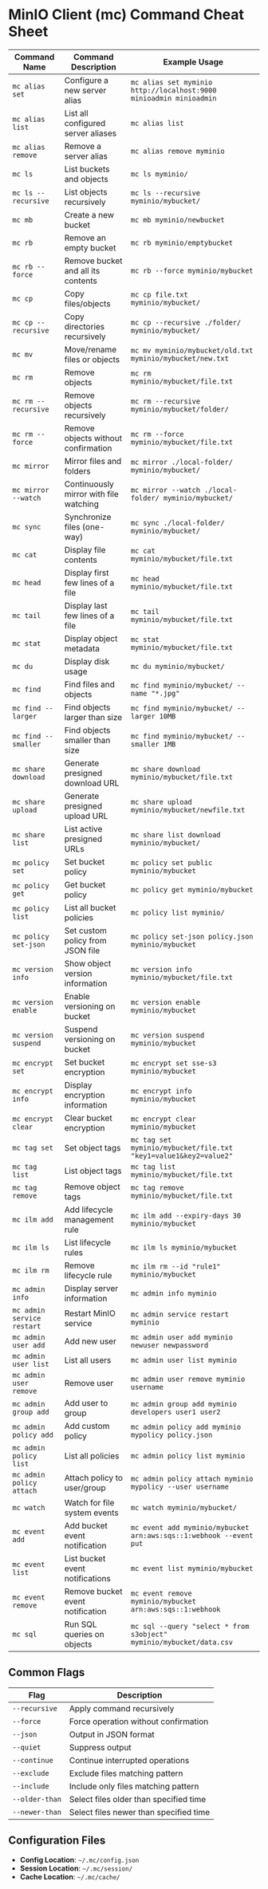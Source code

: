 # MinIO Client (mc) Command Cheat Sheet

| Command Name               | Command Description                    | Example Usage                                                       |
| -------------------------- | -------------------------------------- | ------------------------------------------------------------------- |
| `mc alias set`             | Configure a new server alias           | `mc alias set myminio http://localhost:9000 minioadmin minioadmin`  |
| `mc alias list`            | List all configured server aliases     | `mc alias list`                                                     |
| `mc alias remove`          | Remove a server alias                  | `mc alias remove myminio`                                           |
| `mc ls`                    | List buckets and objects               | `mc ls myminio/`                                                    |
| `mc ls --recursive`        | List objects recursively               | `mc ls --recursive myminio/mybucket/`                               |
| `mc mb`                    | Create a new bucket                    | `mc mb myminio/newbucket`                                           |
| `mc rb`                    | Remove an empty bucket                 | `mc rb myminio/emptybucket`                                         |
| `mc rb --force`            | Remove bucket and all its contents     | `mc rb --force myminio/mybucket`                                    |
| `mc cp`                    | Copy files/objects                     | `mc cp file.txt myminio/mybucket/`                                  |
| `mc cp --recursive`        | Copy directories recursively           | `mc cp --recursive ./folder/ myminio/mybucket/`                     |
| `mc mv`                    | Move/rename files or objects           | `mc mv myminio/mybucket/old.txt myminio/mybucket/new.txt`           |
| `mc rm`                    | Remove objects                         | `mc rm myminio/mybucket/file.txt`                                   |
| `mc rm --recursive`        | Remove objects recursively             | `mc rm --recursive myminio/mybucket/folder/`                        |
| `mc rm --force`            | Remove objects without confirmation    | `mc rm --force myminio/mybucket/file.txt`                           |
| `mc mirror`                | Mirror files and folders               | `mc mirror ./local-folder/ myminio/mybucket/`                       |
| `mc mirror --watch`        | Continuously mirror with file watching | `mc mirror --watch ./local-folder/ myminio/mybucket/`               |
| `mc sync`                  | Synchronize files (one-way)            | `mc sync ./local-folder/ myminio/mybucket/`                         |
| `mc cat`                   | Display file contents                  | `mc cat myminio/mybucket/file.txt`                                  |
| `mc head`                  | Display first few lines of a file      | `mc head myminio/mybucket/file.txt`                                 |
| `mc tail`                  | Display last few lines of a file       | `mc tail myminio/mybucket/file.txt`                                 |
| `mc stat`                  | Display object metadata                | `mc stat myminio/mybucket/file.txt`                                 |
| `mc du`                    | Display disk usage                     | `mc du myminio/mybucket/`                                           |
| `mc find`                  | Find files and objects                 | `mc find myminio/mybucket/ --name "*.jpg"`                          |
| `mc find --larger`         | Find objects larger than size          | `mc find myminio/mybucket/ --larger 10MB`                           |
| `mc find --smaller`        | Find objects smaller than size         | `mc find myminio/mybucket/ --smaller 1MB`                           |
| `mc share download`        | Generate presigned download URL        | `mc share download myminio/mybucket/file.txt`                       |
| `mc share upload`          | Generate presigned upload URL          | `mc share upload myminio/mybucket/newfile.txt`                      |
| `mc share list`            | List active presigned URLs             | `mc share list download myminio/mybucket/`                          |
| `mc policy set`            | Set bucket policy                      | `mc policy set public myminio/mybucket`                             |
| `mc policy get`            | Get bucket policy                      | `mc policy get myminio/mybucket`                                    |
| `mc policy list`           | List all bucket policies               | `mc policy list myminio/`                                           |
| `mc policy set-json`       | Set custom policy from JSON file       | `mc policy set-json policy.json myminio/mybucket`                   |
| `mc version info`          | Show object version information        | `mc version info myminio/mybucket/file.txt`                         |
| `mc version enable`        | Enable versioning on bucket            | `mc version enable myminio/mybucket`                                |
| `mc version suspend`       | Suspend versioning on bucket           | `mc version suspend myminio/mybucket`                               |
| `mc encrypt set`           | Set bucket encryption                  | `mc encrypt set sse-s3 myminio/mybucket`                            |
| `mc encrypt info`          | Display encryption information         | `mc encrypt info myminio/mybucket`                                  |
| `mc encrypt clear`         | Clear bucket encryption                | `mc encrypt clear myminio/mybucket`                                 |
| `mc tag set`               | Set object tags                        | `mc tag set myminio/mybucket/file.txt "key1=value1&key2=value2"`    |
| `mc tag list`              | List object tags                       | `mc tag list myminio/mybucket/file.txt`                             |
| `mc tag remove`            | Remove object tags                     | `mc tag remove myminio/mybucket/file.txt`                           |
| `mc ilm add`               | Add lifecycle management rule          | `mc ilm add --expiry-days 30 myminio/mybucket`                      |
| `mc ilm ls`                | List lifecycle rules                   | `mc ilm ls myminio/mybucket`                                        |
| `mc ilm rm`                | Remove lifecycle rule                  | `mc ilm rm --id "rule1" myminio/mybucket`                           |
| `mc admin info`            | Display server information             | `mc admin info myminio`                                             |
| `mc admin service restart` | Restart MinIO service                  | `mc admin service restart myminio`                                  |
| `mc admin user add`        | Add new user                           | `mc admin user add myminio newuser newpassword`                     |
| `mc admin user list`       | List all users                         | `mc admin user list myminio`                                        |
| `mc admin user remove`     | Remove user                            | `mc admin user remove myminio username`                             |
| `mc admin group add`       | Add user to group                      | `mc admin group add myminio developers user1 user2`                 |
| `mc admin policy add`      | Add custom policy                      | `mc admin policy add myminio mypolicy policy.json`                  |
| `mc admin policy list`     | List all policies                      | `mc admin policy list myminio`                                      |
| `mc admin policy attach`   | Attach policy to user/group            | `mc admin policy attach myminio mypolicy --user username`           |
| `mc watch`                 | Watch for file system events           | `mc watch myminio/mybucket/`                                        |
| `mc event add`             | Add bucket event notification          | `mc event add myminio/mybucket arn:aws:sqs::1:webhook --event put`  |
| `mc event list`            | List bucket event notifications        | `mc event list myminio/mybucket`                                    |
| `mc event remove`          | Remove bucket event notification       | `mc event remove myminio/mybucket arn:aws:sqs::1:webhook`           |
| `mc sql`                   | Run SQL queries on objects             | `mc sql --query "select * from s3object" myminio/mybucket/data.csv` |

## Common Flags

| Flag           | Description                            |
| -------------- | -------------------------------------- |
| `--recursive`  | Apply command recursively              |
| `--force`      | Force operation without confirmation   |
| `--json`       | Output in JSON format                  |
| `--quiet`      | Suppress output                        |
| `--continue`   | Continue interrupted operations        |
| `--exclude`    | Exclude files matching pattern         |
| `--include`    | Include only files matching pattern    |
| `--older-than` | Select files older than specified time |
| `--newer-than` | Select files newer than specified time |

## Configuration Files

- **Config Location**: `~/.mc/config.json`
- **Session Location**: `~/.mc/session/`
- **Cache Location**: `~/.mc/cache/`